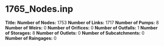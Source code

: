 # 1765_Nodes.inp
**Title:** 
**Number of Nodes:** 1753
**Number of Links:** 1717
**Number of Pumps:** 8
**Number of Weirs:** 0
**Number of Orifices:** 0
**Number of Outfalls:** 1
**Number of Storages:** 8
**Number of Outlets:** 0
**Number of Subcatchments:** 0
**Number of Raingages:** 0
